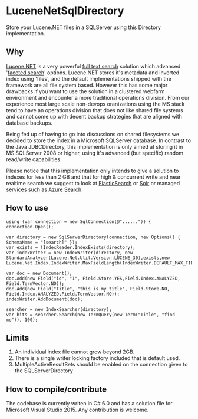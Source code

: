 # LuceneNetSqlDirectory
Store your Lucene.NET files in a SQLServer using this Directory implementation.

## Why ##
[Lucene.NET](https://lucenenet.apache.org/) is a very powerful [full text search](https://en.wikipedia.org/wiki/Full_text_search) solution which advanced '[faceted search](https://en.wikipedia.org/wiki/Faceted_search)' options. Lucene.NET stores it's metadata and inverted index using 'files', and the default implementations shipped with the framework are all file system based. However this has some major drawbacks if you want to use the solution in a clustered webfarm environment and encounter a more traditional operations division. From our experience most large scale non-devops oranizations using the MS stack tend to have an operations division that does not like shared file systems and cannot come up with decent backup strategies that are aligned with database backups.

Being fed up of having to go into discussions on shared filesystems we decided to store the index in a Microsoft SQLServer database. In contrast to the Java JDBCDirectory, this implementation is only aimed at storing it in MS SQLServer 2008 or higher, using it's advanced (but specific) random read/write capabilities.

Please notice that this implementation only intends to give a solution to indexes for less than 2 GB and that for high & concurrent write and near realtime search we suggest to look at [ElasticSearch](https://www.elastic.co/) or [Solr](http://lucene.apache.org/solr/) or managed services such as [Azure Search](http://azure.microsoft.com/en-us/services/search/ "Azure Search").

## How to use ##
    using (var connection = new SqlConnection(@"......")) {
	connection.Open();

	var directory = new SqlServerDirectory(connection, new Options() { SchemaName = "[search]" });
	var exists = !IndexReader.IndexExists(directory);
	var indexWriter = new IndexWriter(directory, new StandardAnalyzer(Lucene.Net.Util.Version.LUCENE_30),exists,new Lucene.Net.Index.IndexWriter.MaxFieldLength(IndexWriter.DEFAULT_MAX_FIELD_LENGTH));

	var doc = new Document();
    doc.Add(new Field("id", "1", Field.Store.YES,Field.Index.ANALYZED, Field.TermVector.NO));
    doc.Add(new Field("Title", "this is my title", Field.Store.NO, Field.Index.ANALYZED,Field.TermVector.NO));
    indexWriter.AddDocument(doc);

	searcher = new IndexSearcher(directory);
	var hits = searcher.Search(new TermQuery(new Term("Title", "find me")), 100);



## Limits ##
1. An individual index file cannot grow beyond 2GB.
1. There is a single writer locking factory included that is default used.
2. MultipleActiveResultSets should be enabled on the connection given to the SQLServerDirectory
  

## How to compile/contribute ##
The codebase is currently writen in C# 6.0 and has a solution file for Microsoft Visual Studio 2015. Any contribution is welcome.
